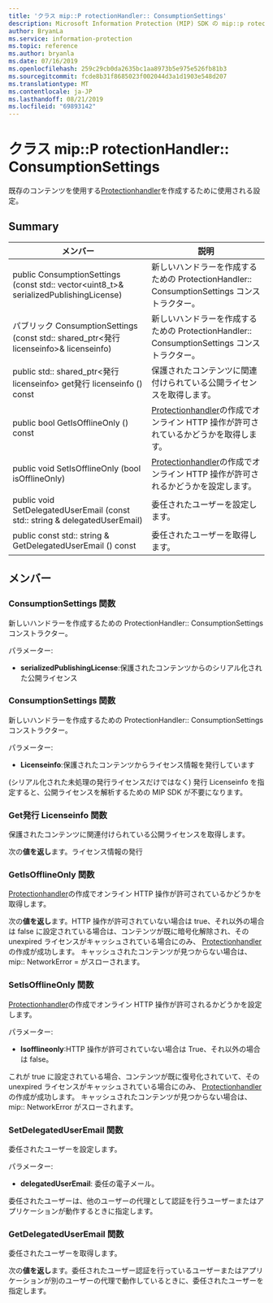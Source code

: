 ```yaml
---
title: 'クラス mip::P rotectionHandler:: ConsumptionSettings'
description: Microsoft Information Protection (MIP) SDK の mip::p rotectionhandler クラスについて説明します。
author: BryanLa
ms.service: information-protection
ms.topic: reference
ms.author: bryanla
ms.date: 07/16/2019
ms.openlocfilehash: 259c29cb0da2635bc1aa8973b5e975e526fb81b3
ms.sourcegitcommit: fcde8b31f8685023f002044d3a1d1903e548d207
ms.translationtype: MT
ms.contentlocale: ja-JP
ms.lasthandoff: 08/21/2019
ms.locfileid: "69893142"
---
```

# <a name="class-mipprotectionhandlerconsumptionsettings"></a>クラス mip::P rotectionHandler:: ConsumptionSettings 
既存のコンテンツを使用する[Protectionhandler](class_mip_protectionhandler.md)を作成するために使用される設定。
  
## <a name="summary"></a>Summary
 メンバー                        | 説明                                
--------------------------------|---------------------------------------------
public ConsumptionSettings (const std:: vector\<uint8_t\>& serializedPublishingLicense)  | 新しいハンドラーを作成するための ProtectionHandler:: ConsumptionSettings コンストラクター。
パブリック ConsumptionSettings (const std:: shared_ptr\<発行 licenseinfo\>& licenseinfo)  |  新しいハンドラーを作成するための ProtectionHandler:: ConsumptionSettings コンストラクター。
public std:: shared_ptr\<発行 licenseinfo\> get発行 licenseinfo () const  |  保護されたコンテンツに関連付けられている公開ライセンスを取得します。
public bool GetIsOfflineOnly () const  |  [Protectionhandler](class_mip_protectionhandler.md)の作成でオンライン HTTP 操作が許可されているかどうかを取得します。
public void SetIsOfflineOnly (bool isOfflineOnly)  |  [Protectionhandler](class_mip_protectionhandler.md)の作成でオンライン HTTP 操作が許可されるかどうかを設定します。
public void SetDelegatedUserEmail (const std:: string & delegatedUserEmail)  |  委任されたユーザーを設定します。
public const std:: string & GetDelegatedUserEmail () const  |  委任されたユーザーを取得します。
  
## <a name="members"></a>メンバー
  
### <a name="consumptionsettings-function"></a>ConsumptionSettings 関数
新しいハンドラーを作成するための ProtectionHandler:: ConsumptionSettings コンストラクター。

パラメーター:  
* **serializedPublishingLicense**:保護されたコンテンツからのシリアル化された公開ライセンス


  
### <a name="consumptionsettings-function"></a>ConsumptionSettings 関数
新しいハンドラーを作成するための ProtectionHandler:: ConsumptionSettings コンストラクター。

パラメーター:  
* **Licenseinfo**:保護されたコンテンツからライセンス情報を発行しています


(シリアル化された未処理の発行ライセンスだけではなく) 発行 Licenseinfo を指定すると、公開ライセンスを解析するための MIP SDK が不要になります。
  
### <a name="getpublishinglicenseinfo-function"></a>Get発行 Licenseinfo 関数
保護されたコンテンツに関連付けられている公開ライセンスを取得します。

  
次の**値を返し**ます。ライセンス情報の発行
  
### <a name="getisofflineonly-function"></a>GetIsOfflineOnly 関数
[Protectionhandler](class_mip_protectionhandler.md)の作成でオンライン HTTP 操作が許可されているかどうかを取得します。

  
次の**値を返し**ます。HTTP 操作が許可されていない場合は true、それ以外の場合は false に設定されている場合は、コンテンツが既に暗号化解除され、その unexpired ライセンスがキャッシュされている場合にのみ、 [Protectionhandler](class_mip_protectionhandler.md)の作成が成功します。 キャッシュされたコンテンツが見つからない場合は、mip:: NetworkError = がスローされます。
  
### <a name="setisofflineonly-function"></a>SetIsOfflineOnly 関数
[Protectionhandler](class_mip_protectionhandler.md)の作成でオンライン HTTP 操作が許可されるかどうかを設定します。

パラメーター:  
* **Isofflineonly**:HTTP 操作が許可されていない場合は True、それ以外の場合は false。


これが true に設定されている場合、コンテンツが既に復号化されていて、その unexpired ライセンスがキャッシュされている場合にのみ、 [Protectionhandler](class_mip_protectionhandler.md)の作成が成功します。 キャッシュされたコンテンツが見つからない場合は、mip:: NetworkError がスローされます。
  
### <a name="setdelegateduseremail-function"></a>SetDelegatedUserEmail 関数
委任されたユーザーを設定します。

パラメーター:  
* **delegatedUserEmail**: 委任の電子メール。


委任されたユーザーは、他のユーザーの代理として認証を行うユーザーまたはアプリケーションが動作するときに指定します。
  
### <a name="getdelegateduseremail-function"></a>GetDelegatedUserEmail 関数
委任されたユーザーを取得します。

  
次の**値を返し**ます。委任されたユーザー認証を行っているユーザーまたはアプリケーションが別のユーザーの代理で動作しているときに、委任されたユーザーを指定します。